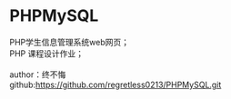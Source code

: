 # PHPMySQL
PHP学生信息管理系统web网页；<br/>
PHP 课程设计作业；<br/>
<br/>
author：终不悔<br/>
github:https://github.com/regretless0213/PHPMySQL.git
